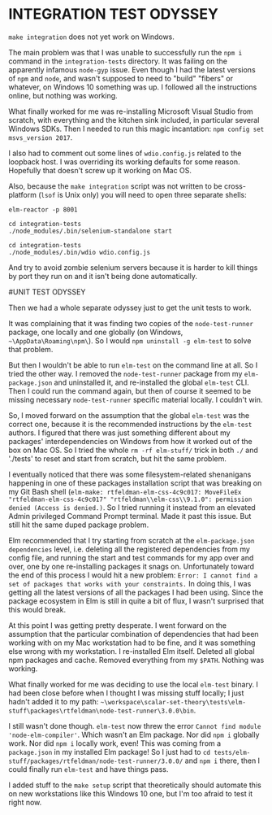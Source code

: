 # INTEGRATION TEST ODYSSEY

`make integration` does not yet work on Windows.

The main problem was that I was unable to successfully run the `npm i` command in the `integration-tests` directory. It was failing on the apparently infamous `node-gyp` issue. Even though I had the latest versions of `npm` and `node`, and wasn't supposed to need to "build" "fibers" or whatever, on Windows 10 something was up. I followed all the instructions online, but nothing was working.

What finally worked for me was re-installing Microsoft Visual Studio from scratch, with everything and the kitchen sink included, in particular several Windows SDKs. Then I needed to run this magic incantation: `npm config set msvs_version 2017`. 

I also had to comment out some lines of `wdio.config.js` related to the loopback host. I was overriding its working defaults for some reason. Hopefully that doesn't screw up it working on Mac OS.

Also, because the `make integration` script was not written to be cross-platform (`lsof` is Unix only) you will need to open three separate shells: 

```
elm-reactor -p 8001
```

```
cd integration-tests
./node_modules/.bin/selenium-standalone start
```

```
cd integration-tests
./node_modules/.bin/wdio wdio.config.js
```

And try to avoid zombie selenium servers because it is harder to kill things by port they run on and it isn't being done automatically.

#UNIT TEST ODYSSEY

Then we had a whole separate odyssey just to get the unit tests to work. 

It was complaining that it was finding two copies of the `node-test-runner` package, one locally and one globally (on Windows, `~\AppData\Roaming\npm\`). So I would `npm uninstall -g elm-test` to solve that problem.

But then I wouldn't be able to run `elm-test` on the command line at all. So I tried the other way. I removed the `node-test-runner` package from my `elm-package.json` and uninstalled it, and re-installed the global `elm-test` CLI. Then I could run the command again, but then of course it seemed to be missing necessary `node-test-runner` specific material locally. I couldn't win.

So, I moved forward on the assumption that the global `elm-test` was the correct one, because it is the recommended instructions by the `elm-test` authors. I figured that there was just something different about my packages' interdependencies on Windows from how it worked out of the box on Mac OS. So I tried the whole `rm -rf elm-stuff/` trick in both `./` and './tests' to reset and start from scratch, but hit the same problem.

I eventually noticed that there was some filesystem-related shenanigans happening in one of these packages installation script that was breaking on my Git Bash shell (`elm-make: rtfeldman-elm-css-4c9c017: MoveFileEx "rtfeldman-elm-css-4c9c017" "rtfeldman\\elm-css\\9.1.0": permission denied (Access is denied.)`. So I tried running it instead from an elevated Admin privileged Command Prompt terminal. Made it past this issue. But still hit the same duped package problem.

Elm recommended that I try starting from scratch at the `elm-package.json` `dependencies` level, i.e. deleting all the registered dependencies from my config file, and running the start and test commands for my app over and over, one by one re-installing packages it snags on. Unfortunately toward the end of this process I would hit a new problem: `Error: I cannot find a set of packages that works with your constraints.` In doing this, I was getting all the latest versions of all the packages I had been using. Since the package ecosystem in Elm is still in quite a bit of flux, I wasn't surprised that this would break. 

At this point I was getting pretty desperate. I went forward on the assumption that the particular combination of dependencies that had been working with on my Mac workstation had to be fine, and it was something else wrong with my workstation. I re-installed Elm itself. Deleted all global npm packages and cache. Removed everything from my `$PATH`. Nothing was working.

What finally worked for me was deciding to use the local `elm-test` binary. I had been close before when I thought I was missing stuff locally; I just hadn't added it to my path: `~\workspace\scalar-set-theory\tests\elm-stuff\packages\rtfeldman\node-test-runner\3.0.0\bin`. 

I still wasn't done though. `elm-test` now threw the error `Cannot find module 'node-elm-compiler'`. Which wasn't an Elm package. Nor did `npm i` globally work. Nor did `npm i` locally work, even! This was coming from a `package.json` in my installed Elm package! So I just had to `cd tests/elm-stuff/packages/rtfeldman/node-test-runner/3.0.0/` and `npm i` there, then I could finally run `elm-test` and have things pass.

I added stuff to the `make setup` script that theoretically should automate this on new workstations like this Windows 10 one, but I'm too afraid to test it right now.
